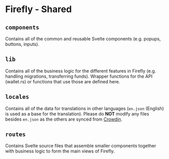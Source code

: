# Firefly - Shared

## `components`

Contains all of the common and reusable Svelte components
(e.g. popups, buttons, inputs).

## `lib`

Contains all of the business logic for the different features
in Firefly (e.g. handling migrations, transferring funds). Wrapper 
functions for the API (wallet.rs) or functions that use those are 
defined here.

## `locales`

Contains all of the data for translations in other languages 
(`en.json` (English) is used as a base for the translation).
Please do __NOT__ modify any files besides `en.json` as the others are synced from [Crowdin](https://crowdin.com/project/iota-firefly).

## `routes`

Contains Svelte source files that assemble smaller components together
with business logic to form the main views of Firefly.

